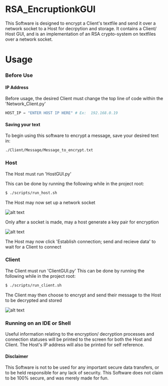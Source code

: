 # RSA_EncruptionkGUI
This Software is designed to encrypt a Client's textfile and send it over a network socket to a Host for decrpytion and storage. It contains a Client/ Host GUI, and is an implementation of an RSA crypto-system on textfiles over a network socket.

# Usage
### Before Use
#### IP Address
Before usage, the desired Client must change the top line of code within the 'Network_Client.py'

``` Python
HOST_IP = "ENTER HOST IP HERE" # Ex:  192.168.0.19
```

#### Saving your text
To begin using this software to encrypt a message, save your desired text in:
```
./Client/Message/Message_to_encrypt.txt
```
### Host
The Host must run 'HostGUI.py'

This can be done by running the following while in the project root:
``` bash
$ ./scripts/run_host.sh
```

The Host may now set up a network socket

![alt text][socket]

Only after a socket is made, may a host generate a key pair for encryption

![alt text][key_gen]

The Host may now click 'Establish connection; send and recieve data' to wait for a Client to connect

### Client
The Client must run 'ClientGUI.py'
This can be done by running the following while in the project root:
``` bash
$ ./scripts/run_client.sh
```
The Client may then choose to encrypt and send their message to the Host to be decrypted and stored

![alt text][client]

### Running on an IDE or Shell
Useful information relating to the encryption/ decryption processes and connection statuses will be printed to the screen for both the Host and Client. The Host's IP address will also be printed for self reference.

#### Disclaimer
This Software is not to be used for any important secure data transfers, or to be held responsible for any lack of security. This Software does not claim to be 100% secure, and was merely made for fun.


[socket]: https://github.com/DylanTinianov/Images/blob/master/RSA_Encryption/socket.png
[key_gen]: https://github.com/DylanTinianov/Images/blob/master/RSA_Encryption/key_gen.png
[client]: https://github.com/DylanTinianov/Images/blob/master/RSA_Encryption/client.png
